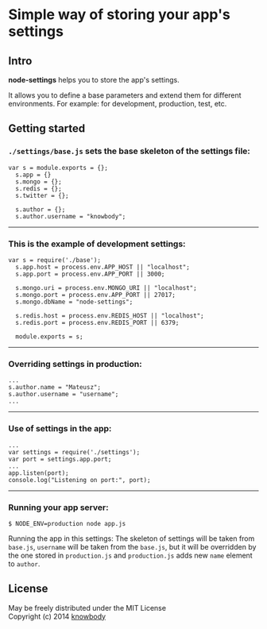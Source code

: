 Simple way of storing your app's settings
===================================


## Intro

**node-settings** helps you to store the app's settings.

It allows you to define a base parameters and extend them for different environments.
For example: for development, production, test, etc.


## Getting started


### `./settings/base.js` sets the base skeleton of the settings file:

    var s = module.exports = {};
      s.app = {}
      s.mongo = {};
      s.redis = {};
      s.twitter = {};

      s.author = {};
      s.author.username = "knowbody";
---


### This is the example of development settings:

    var s = require('./base');
      s.app.host = process.env.APP_HOST || "localhost";
      s.app.port = process.env.APP_PORT || 3000;

      s.mongo.uri = process.env.MONGO_URI || "localhost";
      s.mongo.port = process.env.APP_PORT || 27017;
      s.mongo.dbName = "node-settings";

      s.redis.host = process.env.REDIS_HOST || "localhost";
      s.redis.port = process.env.REDIS_PORT || 6379;

      module.exports = s;
---


### Overriding settings in production:

    ...
    s.author.name = "Mateusz";
    s.author.username = "username";
    ...
---


### Use of settings in the app:

    ...
    var settings = require('./settings');
    var port = settings.app.port;
    ...
    app.listen(port);
    console.log("Listening on port:", port);
---


### Running your app server:

    $ NODE_ENV=production node app.js

Running the app in this settings:
The skeleton of settings will be taken from `base.js`, `username` will be taken from the `base.js`,
but it will be overridden by the one stored in `production.js` and `production.js` adds new `name` element to `author`.


## License

May be freely distributed under the MIT License  
Copyright (c) 2014 [knowbody](https://github.com/knowbody)
